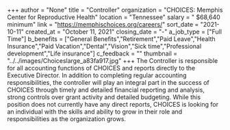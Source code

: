 +++
author = "None"
title = "Controller"
organization = "CHOICES: Memphis Center for Reproductive Health"
location = "Tennessee"
salary = " $68,640 minimum"
link = "https://memphischoices.org/careers/"
sort_date = "2021-10-11"
created_at = "October 11, 2021"
closing_date = "-"
a_job_type = ["Full Time"]
b_benefits = ["General Benefits","Retirement","Paid Leave","Health Insurance","Paid Vacation","Dental","Vision","Sick time","Professional development","Life insurance"]
c_feedback = ""
thumbnail = "../../images/Choiceslarge_a83fa917.jpg"
+++
The Controller is responsible for all accounting functions of CHOICES and reports directly to the Executive Director. In addition to completing regular accounting responsibilities, the controller will play an integral part in the success of CHOICES through timely and detailed financial reporting and analysis, strong controls over grant activity and detailed budgeting.  While this position does not currently have any direct reports, CHOICES is looking for an individual with the skills and ability to grow in their role and responsibilities as the organization grows. 